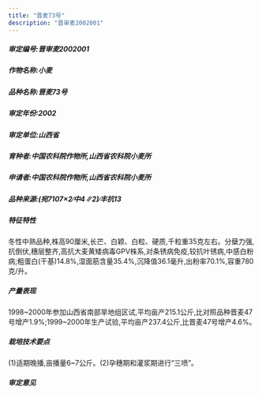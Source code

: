 ```yaml
---
title: "晋麦73号"
description: "晋审麦2002001"
---
```

##### 审定编号:晋审麦2002001

##### 作物名称:小麦

##### 品种名称:晋麦73号

##### 审定年份:2002

##### 审定单位:山西省

##### 育种者:中国农科院作物所,山西省农科院小麦所

##### 申请者:中国农科院作物所,山西省农科院小麦所

##### 品种来源:(宛7107×2∕中4∥2)∕丰抗13

##### 特征特性
冬性中熟品种,株高90厘米,长芒、白颖、白粒、硬质,千粒重35克左右。分蘖力强,抗倒伏,穗层整齐,高抗大麦黄矮病毒GPV株系,对条锈病免疫,较抗叶锈病,中感白粉病;粗蛋白(干基)14.8%,湿面筋含量35.4%,沉降值36.1毫升,出粉率70.1%,容重780克/升。

##### 产量表现
1998~2000年参加山西省南部旱地组区试,平均亩产215.1公斤,比对照品种晋麦47号增产1.9%;1999~2000年生产试验,平均亩产237.4公斤,比晋麦47号增产4.6%。

##### 栽培技术要点
(1)适期晚播,亩播量6~7公斤。(2)孕穗期和灌浆期进行“三喷”。

##### 审定意见

